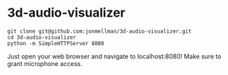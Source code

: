 # 3d-audio-visualizer

```
git clone git@github.com:jonmellman/3d-audio-visualizer.git
cd 3d-audio-visualizer
python -m SimpleHTTPServer 8080
```

Just open your web browser and navigate to localhost:8080! Make sure to grant microphone access.
